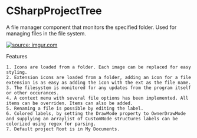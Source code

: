 # CSharpProjectTree
A file manager component that monitors the specified folder. Used for managing files in the file system.

<a href="http://imgur.com/CgTkhXu"><img src="http://i.imgur.com/CgTkhXu.png" title="source: imgur.com" /></a>

Features
```
1. Icons are loaded from a folder. Each image can be replaced for easy styling.
2. Extension icons are loaded from a folder, adding an icon for a file extension is as easy as adding the icon with the ext as the file name.
3. The filesystem is monitored for any updates from the program itself or other occurances.
4. A context menu with several file options has been implemented. All items can be overriden. Items can also be added.
5. Renaming a file is possible by editing the label.
6. Colored labels, by setting the DrawMode property to OwnerDrawMode and supplying an arraylist of CustomNode structures labels can be colorized using regex for parsing.
7. Default project Root is in My Documents.
```
